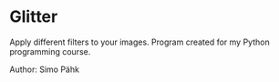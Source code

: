 # Glitter
Apply different filters to your images. Program created for my Python programming course.

Author: Simo Pähk
